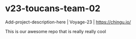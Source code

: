 # v23-toucans-team-02
Add-project-description-here | Voyage-23 | https://chingu.io/

This is our awesome repo that is really really cool